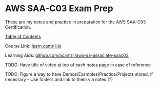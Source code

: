 # AWS SAA-C03 Exam Prep

These are my notes and practice in preparation for the AWS SAA-C03 Certification.

[Table of Contents](notes/README.md)

Course Link: [learn.cantrill.io](https://learn.cantrill.io)

Learning Aids: [github.com/acantril/aws-sa-associate-saac03](https://github.com/acantril/aws-sa-associate-saac03)

TODO: Have title of video at top of each notes page in case of reference

TODO: Figure a way to have Demos/Examples/Practice/Projects stored, if necessary - Use folders and link to them via notes (?)